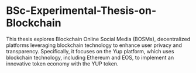 # BSc-Experimental-Thesis-on-Blockchain
This thesis explores Blockchain Online Social Media (BOSMs), decentralized platforms leveraging blockchain technology to enhance user privacy and transparency. Specifically, it focuses on the Yup platform, which uses blockchain technology, including Ethereum and EOS, to implement an innovative token economy with the YUP token.
